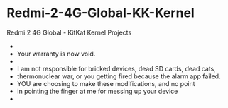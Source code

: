 # Redmi-2-4G-Global-KK-Kernel
Redmi 2 4G Global - KitKat Kernel Projects

*
 * Your warranty is now void.
 *
 * I am not responsible for bricked devices, dead SD cards, dead cats,
 * thermonuclear war, or you getting fired because the alarm app failed.  
 * YOU are choosing to make these modifications, and no point
 * in pointing the finger at me for messing up your device
 *
